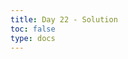 ```yaml
---
title: Day 22 - Solution
toc: false
type: docs
---
```






<!--
<br>
<br>
<iframe 
    style="width: 100%; height: 80vh;" 
    src="https://lichess.org/study/embed/PrONOirR/bWxo5dlD" 
    frameborder="0">
</iframe> 
-->